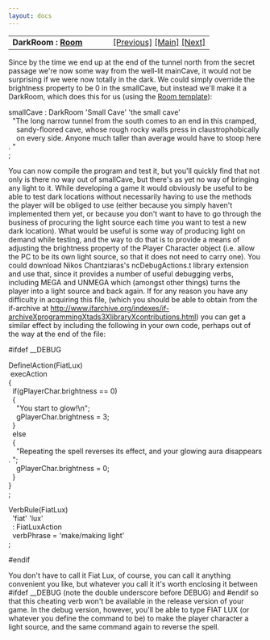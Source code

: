 ```yaml
---
layout: docs
---
```

<table width="100%" data-border="0" data-cellspacing="0"
data-cellpadding="3" data-bgcolor="#C0C0C0">
<colgroup>
<col style="width: 50%" />
<col style="width: 50%" />
</colgroup>
<tbody>
<tr>
<td style="text-align: left;"><strong>DarkRoom : <a
href="room.html">Room</a><br />
</strong></td>
<td style="text-align: right;"><a
href="throughpassage.html">[Previous]</a> <a
href="generalintroduction.html">[Main]</a> <a
href="travelmessage.html">[Next]</a></td>
</tr>
</tbody>
</table>

  
Since by the time we end up at the end of the tunnel north from the
secret passage we're now some way from the well-lit mainCave, it would
not be surprising if we were now totally in the dark. We could simply
override the brightness property to be 0 in the smallCave, but instead
we'll make it a DarkRoom, which does this for us (using the [Room
template](roomtemplate.html)):  
  
smallCave : DarkRoom 'Small Cave' 'the small cave'  
  "The long narrow tunnel from the south comes to an end in this cramped,  
    sandy-floored cave, whose rough rocky walls press in claustrophobically  
    on every side. Anyone much taller than average would have to stoop here. "  
;  
  
You can now compile the program and test it, but you'll quickly find
that not only is there no way out of smallCave, but there's as yet no
way of bringing any light to it. While developing a game it would
obviously be useful to be able to test dark locations without
necessarily having to use the methods the player will be obliged to use
(either because you simply haven't implemented them yet, or because you
don't want to have to go through the business of procuring the light
source each time you want to test a new dark location). What would be
useful is some way of producing light on demand while testing, and the
way to do that is to provide a means of adjusting the brightness
property of the Player Character object (i.e. allow the PC to be its own
light source, so that it does not need to carry one). You could download
Nikos Chantziaras's ncDebugActions.t library extension and use that,
since it provides a number of useful debugging verbs, including MEGA and
UNMEGA which (amongst other things) turns the player into a light source
and back again. If for any reason you have any difficulty in acquiring
this file, (which you should be able to obtain from the if-archive at <a
href="%20http://www.ifarchive.org/indexes/if-archiveXprogrammingXtads3XlibraryXcontributions.html%20"
target="_top">http://www.ifarchive.org/indexes/if-archiveXprogrammingXtads3XlibraryXcontributions.html</a>)
you can get a similar effect by including the following in your own
code, perhaps out of the way at the end of the file:  
  
  
\#ifdef \_\_DEBUG  
  
DefineIAction(FiatLux)  
 execAction  
{  
  if(gPlayerChar.brightness == 0)  
  {  
    "You start to glow!\n";  
    gPlayerChar.brightness = 3;  
  }  
  else  
  {  
    "Repeating the spell reverses its effect, and your glowing aura disappears. ";  
    gPlayerChar.brightness = 0;  
  }  
}  
;  
  
VerbRule(FiatLux)  
  'fiat' 'lux'  
  : FiatLuxAction  
  verbPhrase = 'make/making light'  
;  
  
\#endif  
  
You don't have to call it Fiat Lux, of course, you can call it anything
convenient you like, but whatever you call it it's worth enclosing it
between \#ifdef \_\_DEBUG (note the double underscore before DEBUG) and
\#endif so that this cheating verb won't be available in the release
version of your game. In the debug version, however, you'll be able to
type FIAT LUX (or whatever you define the command to be) to make the
player character a light source, and the same command again to reverse
the spell.  
